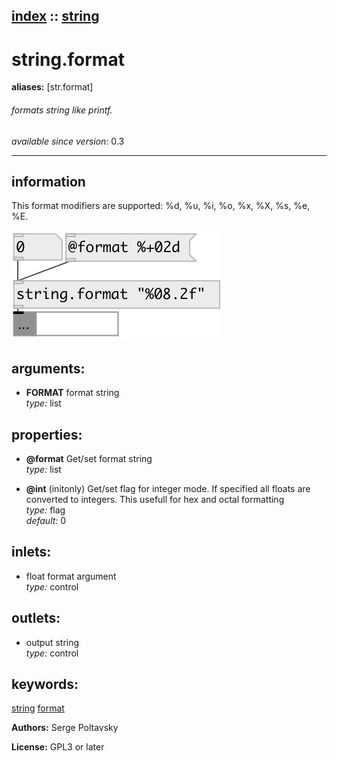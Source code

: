 [index](index.html) :: [string](category_string.html)
---

# string.format
**aliases:** [str.format]


###### formats string like printf.

*available since version:* 0.3

---


## information
This format modifiers are supported: %d, %u, %i, %o, %x, %X, %s, %e, %E.


[![example](../examples/img/string.format.jpg)](../examples/pd/string.format.pd)



## arguments:

* **FORMAT**
format string<br>
_type:_ list<br>





## properties:

* **@format** 
Get/set format string<br>
_type:_ list<br>

* **@int** (initonly)
Get/set flag for integer mode. If specified all floats are converted to integers. This
usefull for hex and octal formatting<br>
_type:_ flag<br>
_default:_ 0<br>



## inlets:

* float format argument<br>
_type:_ control



## outlets:

* output string<br>
_type:_ control



## keywords:

[string](keywords/string.html)
[format](keywords/format.html)






**Authors:** Serge Poltavsky




**License:** GPL3 or later





